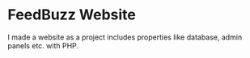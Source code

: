 # FeedBuzz Website
I made a website as a project includes properties like database, admin
panels etc. with PHP.
